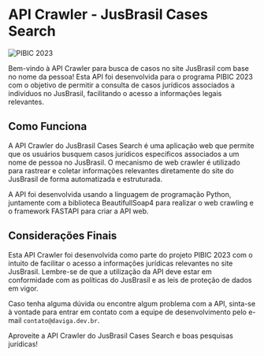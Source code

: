 # API Crawler - JusBrasil Cases Search

![PIBIC 2023](https://your-university.edu.br/pibic_2023.png)

Bem-vindo à API Crawler para busca de casos no site JusBrasil com base no nome da pessoa! Esta API foi desenvolvida para o programa PIBIC 2023 com o objetivo de permitir a consulta de casos jurídicos associados a indivíduos no JusBrasil, facilitando o acesso a informações legais relevantes.

## Como Funciona

A API Crawler do JusBrasil Cases Search é uma aplicação web que permite que os usuários busquem casos jurídicos específicos associados a um nome de pessoa no JusBrasil. O mecanismo de web crawler é utilizado para rastrear e coletar informações relevantes diretamente do site do JusBrasil de forma automatizada e estruturada.

A API foi desenvolvida usando a linguagem de programação Python, juntamente com a biblioteca BeautifullSoap4 para realizar o web crawling e o framework FASTAPI para criar a API web.  

## Considerações Finais

Esta API Crawler foi desenvolvida como parte do projeto PIBIC 2023 com o intuito de facilitar o acesso a informações jurídicas relevantes no site JusBrasil. Lembre-se de que a utilização da API deve estar em conformidade com as políticas do JusBrasil e as leis de proteção de dados em vigor.

Caso tenha alguma dúvida ou encontre algum problema com a API, sinta-se à vontade para entrar em contato com a equipe de desenvolvimento pelo e-mail `contato@daviga.dev.br`.

Aproveite a API Crawler do JusBrasil Cases Search e boas pesquisas jurídicas!

